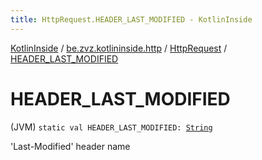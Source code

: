 ```yaml
---
title: HttpRequest.HEADER_LAST_MODIFIED - KotlinInside
---
```


[KotlinInside](../../index.html) / [be.zvz.kotlininside.http](../index.html) / [HttpRequest](index.html) / [HEADER_LAST_MODIFIED](./-h-e-a-d-e-r_-l-a-s-t_-m-o-d-i-f-i-e-d.html)

# HEADER_LAST_MODIFIED

(JVM) `static val HEADER_LAST_MODIFIED: `[`String`](https://kotlinlang.org/api/latest/jvm/stdlib/kotlin/-string/index.html)

'Last-Modified' header name

